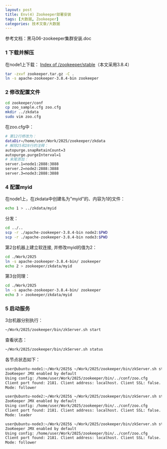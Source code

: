 ```yaml
---
layout: post
title: Env(4) Zookeeper部署安装
tags: [大数据, Zookeeper]
categories: 技术文章/大数据
---
```


参考文档：黑马06-zookeeper集群安装.doc

### 1 下载并解压

在node1上下载：
[Index of /zookeeper/stable](https://downloads.apache.org/zookeeper/stable/)（本文采用3.8.4）
```sh
tar -zxvf zookeeper.tar.gz -C .
ln -s apache-zookeeper-3.8.4-bin zookeeper
```
### 2 修改配置文件

```sh
cd zookeeper/conf
cp zoo_sample.cfg zoo.cfg
mkdir ../zkdata
sudo vim zoo.cfg
```
在zoo.cfg中：
```sh
# 第12行修改为：
dataDir=/home/user/Work/2025/zookeeper/zkdata
# 解除25和28行的注释：
autopurge.snapRetainCount=3
autopurge.purgeInterval=1
# 末尾添加：
server.1=node1:2888:3888
server.2=node2:2888:3888
server.3=node3:2888:3888
```
### 4 配置myid

在node1上，在zkdata中创建名为"myid"的、内容为1的文件：
```sh
echo 1 > ../zkdata/myid
```
分发：
```sh
cd ../..
scp -r ./apache-zookeeper-3.8.4-bin node2:$PWD
scp -r ./apache-zookeeper-3.8.4-bin node3:$PWD
```
第2台机器上建立软连接, 并修改myid的值为2：
```sh
cd ./Work/2025
ln -s apache-zookeeper-3.8.4-bin/ zookeeper
echo 2 > zookeeper/zkdata/myid
```
第3台同理：
```sh
cd ./Work/2025
ln -s apache-zookeeper-3.8.4-bin/ zookeeper
echo 3 > zookeeper/zkdata/myid
```
### 5 启动服务

3台机器分别执行：
```sh
~/Work/2025/zookeeper/bin/zkServer.sh start
```
查看状态：
```sh
~/Work/2025/zookeeper/bin/zkServer.sh status
```
各节点状态如下：
```sh
user@ubuntu-node1:~/Work/2025$ ~/Work/2025/zookeeper/bin/zkServer.sh status
ZooKeeper JMX enabled by default
Using config: /home/user/Work/2025/zookeeper/bin/../conf/zoo.cfg
Client port found: 2181. Client address: localhost. Client SSL: false.
Mode: follower

user@ubuntu-node2:~/Work/2025$ ~/Work/2025/zookeeper/bin/zkServer.sh status
ZooKeeper JMX enabled by default
Using config: /home/user/Work/2025/zookeeper/bin/../conf/zoo.cfg
Client port found: 2181. Client address: localhost. Client SSL: false.
Mode: leader

user@ubuntu-node3:~/Work/2025$ ~/Work/2025/zookeeper/bin/zkServer.sh status
ZooKeeper JMX enabled by default
Using config: /home/user/Work/2025/zookeeper/bin/../conf/zoo.cfg
Client port found: 2181. Client address: localhost. Client SSL: false.
Mode: follower
```
